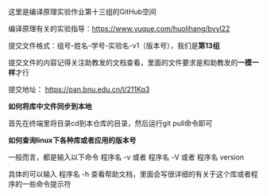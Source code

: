 这里是编译原理实验作业第十三组的GitHub空间

编译原理有关的实验指导：https://www.yuque.com/huolihang/byyl22

提交文件格式：组号-姓名-学号-实验名-v1（版本号），我们是**第13组**

提交文件的内容记得关注助教发的文档查看，里面的文件要求是和助教发的**一模一样**才行 

提交地址： https://pan.bnu.edu.cn/l/211Kq3

**如何将库中文件同步到本地**

首先在终端里将目录cd到本仓库的目录，然后运行git pull命令即可

**如何查询linux下各种库或者应用的版本号**

一般而言，都是输入以下命令 程序名 -v 或者 程序名 -V 或者 程序名 version

具体的可以输入 程序名 -h 查看帮助文档，里面会写很详细的有关于这个库或者程序的一些命令提示符



